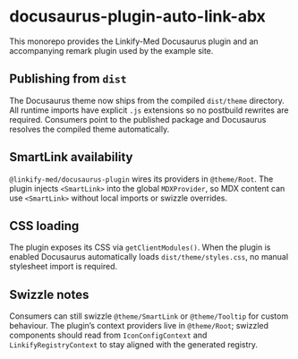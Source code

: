 # docusaurus-plugin-auto-link-abx

This monorepo provides the Linkify-Med Docusaurus plugin and an accompanying remark plugin used by the example site.

## Publishing from `dist`

The Docusaurus theme now ships from the compiled `dist/theme` directory.  All runtime imports have explicit `.js` extensions so no postbuild rewrites are required.  Consumers point to the published package and Docusaurus resolves the compiled theme automatically.

## SmartLink availability

`@linkify-med/docusaurus-plugin` wires its providers in `@theme/Root`.  The plugin injects `<SmartLink>` into the global `MDXProvider`, so MDX content can use `<SmartLink>` without local imports or swizzle overrides.

## CSS loading

The plugin exposes its CSS via `getClientModules()`.  When the plugin is enabled Docusaurus automatically loads `dist/theme/styles.css`, no manual stylesheet import is required.

## Swizzle notes

Consumers can still swizzle `@theme/SmartLink` or `@theme/Tooltip` for custom behaviour.  The plugin’s context providers live in `@theme/Root`; swizzled components should read from `IconConfigContext` and `LinkifyRegistryContext` to stay aligned with the generated registry.
